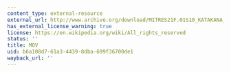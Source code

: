 ```yaml
---
content_type: external-resource
external_url: http://www.archive.org/download/MITRES21F.01S10_KATAKANA_EXERCISES/4b1.mov
has_external_license_warning: true
license: https://en.wikipedia.org/wiki/All_rights_reserved
status: ''
title: MOV
uid: b6a108d7-61a3-4439-8dba-699f36700de1
wayback_url: ''
---
```

